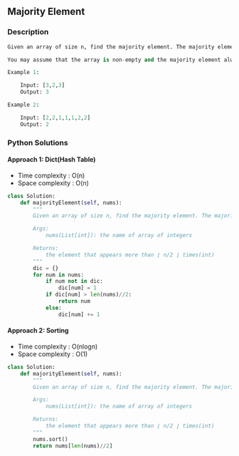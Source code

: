 ##  Majority Element

### Description

```Python
Given an array of size n, find the majority element. The majority element is the element that appears more than ⌊ n/2 ⌋ times.

You may assume that the array is non-empty and the majority element always exist in the array.

Example 1:

    Input: [3,2,3]
    Output: 3

Example 2:

    Input: [2,2,1,1,1,2,2]
    Output: 2
```

### Python Solutions

#### Approach 1: Dict(Hash Table)

* Time complexity : O(n)
* Space complexity : O(n)

```Python
class Solution:
    def majorityElement(self, nums):
        """
        Given an array of size n, find the majority element. The majority element is the element that appears more than ⌊ n/2 ⌋ times.

        Args:
            nums(List[int]): the name of array of integers

        Returns: 
            the element that appears more than ⌊ n/2 ⌋ times(int)
        """
        dic = {}
        for num in nums:
            if num not in dic:
                dic[num] = 1
            if dic[num] > len(nums)//2:
                return num
            else:
                dic[num] += 1 
```

#### Approach 2: Sorting

* Time complexity : O(nlogn)
* Space complexity : O(1)

```Python
class Solution:
    def majorityElement(self, nums):
        """
        Given an array of size n, find the majority element. The majority element is the element that appears more than ⌊ n/2 ⌋ times.

        Args:
            nums(List[int]): the name of array of integers

        Returns: 
            the element that appears more than ⌊ n/2 ⌋ times(int)
        """
        nums.sort()
        return nums[len(nums)//2]
```